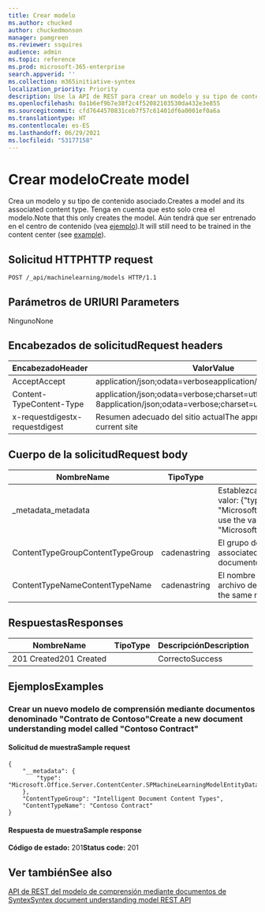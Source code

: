 ```yaml
---
title: Crear modelo
ms.author: chucked
author: chuckedmonson
manager: pamgreen
ms.reviewer: ssquires
audience: admin
ms.topic: reference
ms.prod: microsoft-365-enterprise
search.appverid: ''
ms.collection: m365initiative-syntex
localization_priority: Priority
description: Use la API de REST para crear un modelo y su tipo de contenido asociado.
ms.openlocfilehash: 0a1b6ef9b7e38f2c4f52082103530da432e3e855
ms.sourcegitcommit: cfd7644570831ceb7f57c61401df6a0001ef0a6a
ms.translationtype: HT
ms.contentlocale: es-ES
ms.lasthandoff: 06/29/2021
ms.locfileid: "53177158"
---
```

# <a name="create-model"></a><span data-ttu-id="4b0bd-103">Crear modelo</span><span class="sxs-lookup"><span data-stu-id="4b0bd-103">Create model</span></span>

<span data-ttu-id="4b0bd-104">Crea un modelo y su tipo de contenido asociado.</span><span class="sxs-lookup"><span data-stu-id="4b0bd-104">Creates a model and its associated content type.</span></span> <span data-ttu-id="4b0bd-105">Tenga en cuenta que esto solo crea el modelo.</span><span class="sxs-lookup"><span data-stu-id="4b0bd-105">Note that this only creates the model.</span></span> <span data-ttu-id="4b0bd-106">Aún tendrá que ser entrenado en el centro de contenido (vea [ejemplo](rest-createmodel-method.md#examples)).</span><span class="sxs-lookup"><span data-stu-id="4b0bd-106">It will still need to be trained in the content center (see [example](rest-createmodel-method.md#examples)).</span></span>

## <a name="http-request"></a><span data-ttu-id="4b0bd-107">Solicitud HTTP</span><span class="sxs-lookup"><span data-stu-id="4b0bd-107">HTTP request</span></span>

```
POST /_api/machinelearning/models HTTP/1.1
```
## <a name="uri-parameters"></a><span data-ttu-id="4b0bd-108">Parámetros de URI</span><span class="sxs-lookup"><span data-stu-id="4b0bd-108">URI Parameters</span></span>

<span data-ttu-id="4b0bd-109">Ninguno</span><span class="sxs-lookup"><span data-stu-id="4b0bd-109">None</span></span>

## <a name="request-headers"></a><span data-ttu-id="4b0bd-110">Encabezados de solicitud</span><span class="sxs-lookup"><span data-stu-id="4b0bd-110">Request headers</span></span>

| <span data-ttu-id="4b0bd-111">Encabezado</span><span class="sxs-lookup"><span data-stu-id="4b0bd-111">Header</span></span> | <span data-ttu-id="4b0bd-112">Valor</span><span class="sxs-lookup"><span data-stu-id="4b0bd-112">Value</span></span> |
|--------|-------|
|<span data-ttu-id="4b0bd-113">Accept</span><span class="sxs-lookup"><span data-stu-id="4b0bd-113">Accept</span></span>|<span data-ttu-id="4b0bd-114">application/json;odata=verbose</span><span class="sxs-lookup"><span data-stu-id="4b0bd-114">application/json;odata=verbose</span></span>|
|<span data-ttu-id="4b0bd-115">Content-Type</span><span class="sxs-lookup"><span data-stu-id="4b0bd-115">Content-Type</span></span>|<span data-ttu-id="4b0bd-116">application/json;odata=verbose;charset=utf-8</span><span class="sxs-lookup"><span data-stu-id="4b0bd-116">application/json;odata=verbose;charset=utf-8</span></span>|
|<span data-ttu-id="4b0bd-117">x-requestdigest</span><span class="sxs-lookup"><span data-stu-id="4b0bd-117">x-requestdigest</span></span>|<span data-ttu-id="4b0bd-118">Resumen adecuado del sitio actual</span><span class="sxs-lookup"><span data-stu-id="4b0bd-118">The appropriate digest for current site</span></span>|

## <a name="request-body"></a><span data-ttu-id="4b0bd-119">Cuerpo de la solicitud</span><span class="sxs-lookup"><span data-stu-id="4b0bd-119">Request body</span></span>

|<span data-ttu-id="4b0bd-120">Nombre</span><span class="sxs-lookup"><span data-stu-id="4b0bd-120">Name</span></span>    |<span data-ttu-id="4b0bd-121">Tipo</span><span class="sxs-lookup"><span data-stu-id="4b0bd-121">Type</span></span>   |<span data-ttu-id="4b0bd-122">Descripción</span><span class="sxs-lookup"><span data-stu-id="4b0bd-122">Description</span></span> |
|--------|-------|------------|
|<span data-ttu-id="4b0bd-123">_metadata</span><span class="sxs-lookup"><span data-stu-id="4b0bd-123">_metadata</span></span>|  |<span data-ttu-id="4b0bd-124">Establezca la meta del objeto en SPO.</span><span class="sxs-lookup"><span data-stu-id="4b0bd-124">Set the object meta on the SPO.</span></span> <span data-ttu-id="4b0bd-125">Use siempre el valor: {"type": "Microsoft.Office.Server.ContentCenter.SPMachineLearningModelEntityData"}.</span><span class="sxs-lookup"><span data-stu-id="4b0bd-125">Always use the value: {"type": "Microsoft.Office.Server.ContentCenter.SPMachineLearningModelEntityData"}.</span></span> |
|<span data-ttu-id="4b0bd-126">ContentTypeGroup</span><span class="sxs-lookup"><span data-stu-id="4b0bd-126">ContentTypeGroup</span></span>|<span data-ttu-id="4b0bd-127">cadena</span><span class="sxs-lookup"><span data-stu-id="4b0bd-127">string</span></span>|<span data-ttu-id="4b0bd-128">El grupo de tipo de contenido asociado al modelo.</span><span class="sxs-lookup"><span data-stu-id="4b0bd-128">The associated content type group associated with the model.</span></span> <span data-ttu-id="4b0bd-129">El valor predeterminado es "Tipos de contenido de documento inteligente".</span><span class="sxs-lookup"><span data-stu-id="4b0bd-129">Defaulted to "Intelligent Document Content Types".</span></span>|
|<span data-ttu-id="4b0bd-130">ContentTypeName</span><span class="sxs-lookup"><span data-stu-id="4b0bd-130">ContentTypeName</span></span>|<span data-ttu-id="4b0bd-131">cadena</span><span class="sxs-lookup"><span data-stu-id="4b0bd-131">string</span></span>|<span data-ttu-id="4b0bd-132">El nombre del tipo de contenido asociado.</span><span class="sxs-lookup"><span data-stu-id="4b0bd-132">The associated content type name.</span></span> <span data-ttu-id="4b0bd-133">El archivo de modelo creado tendrá el mismo nombre.</span><span class="sxs-lookup"><span data-stu-id="4b0bd-133">The created model file will have the same name.</span></span>|

## <a name="responses"></a><span data-ttu-id="4b0bd-134">Respuestas</span><span class="sxs-lookup"><span data-stu-id="4b0bd-134">Responses</span></span>

| <span data-ttu-id="4b0bd-135">Nombre</span><span class="sxs-lookup"><span data-stu-id="4b0bd-135">Name</span></span>   | <span data-ttu-id="4b0bd-136">Tipo</span><span class="sxs-lookup"><span data-stu-id="4b0bd-136">Type</span></span>  | <span data-ttu-id="4b0bd-137">Descripción</span><span class="sxs-lookup"><span data-stu-id="4b0bd-137">Description</span></span>|
|--------|-------|------------|
|<span data-ttu-id="4b0bd-138">201 Created</span><span class="sxs-lookup"><span data-stu-id="4b0bd-138">201 Created</span></span>| |<span data-ttu-id="4b0bd-139">Correcto</span><span class="sxs-lookup"><span data-stu-id="4b0bd-139">Success</span></span>|

## <a name="examples"></a><span data-ttu-id="4b0bd-140">Ejemplos</span><span class="sxs-lookup"><span data-stu-id="4b0bd-140">Examples</span></span>

### <a name="create-a-new-document-understanding-model-called-contoso-contract"></a><span data-ttu-id="4b0bd-141">Crear un nuevo modelo de comprensión mediante documentos denominado "Contrato de Contoso"</span><span class="sxs-lookup"><span data-stu-id="4b0bd-141">Create a new document understanding model called "Contoso Contract"</span></span>

#### <a name="sample-request"></a><span data-ttu-id="4b0bd-142">Solicitud de muestra</span><span class="sxs-lookup"><span data-stu-id="4b0bd-142">Sample request</span></span>

```
{
    "__metadata": {
        "type": "Microsoft.Office.Server.ContentCenter.SPMachineLearningModelEntityData"
    },
    "ContentTypeGroup": "Intelligent Document Content Types",
    "ContentTypeName": "Contoso Contract"
}
```

#### <a name="sample-response"></a><span data-ttu-id="4b0bd-143">Respuesta de muestra</span><span class="sxs-lookup"><span data-stu-id="4b0bd-143">Sample response</span></span>

<span data-ttu-id="4b0bd-144">**Código de estado:** 201</span><span class="sxs-lookup"><span data-stu-id="4b0bd-144">**Status code:** 201</span></span>

## <a name="see-also"></a><span data-ttu-id="4b0bd-145">Ver también</span><span class="sxs-lookup"><span data-stu-id="4b0bd-145">See also</span></span>

[<span data-ttu-id="4b0bd-146">API de REST del modelo de comprensión mediante documentos de Syntex</span><span class="sxs-lookup"><span data-stu-id="4b0bd-146">Syntex document understanding model REST API</span></span>](syntex-model-rest-api.md)
